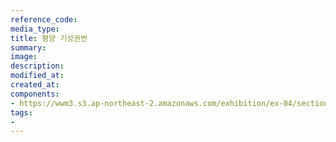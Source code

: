 ```yaml
---
reference_code:
media_type:
title: 평양 기성권번
summary:
image:
description:
modified_at:
created_at:
components:
- https://wwm3.s3.ap-northeast-2.amazonaws.com/exhibition/ex-04/section-02/2_평양+기성권번.jpg
tags:
-
---
```

